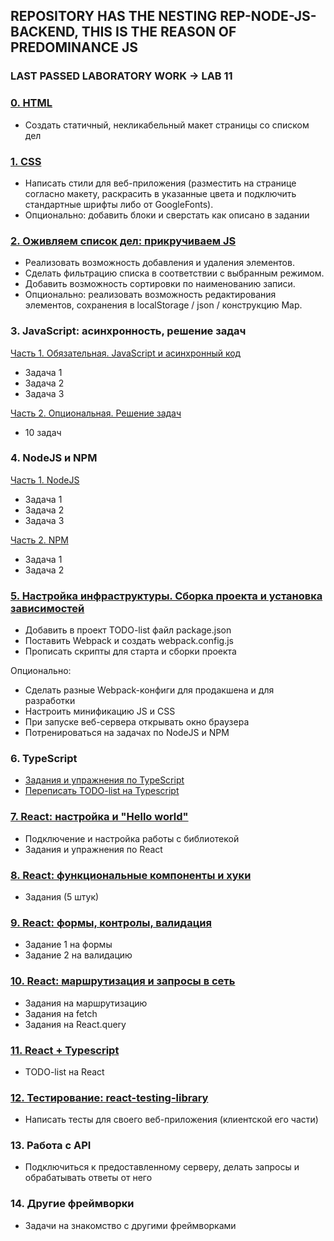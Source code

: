## REPOSITORY HAS THE NESTING REP-NODE-JS-BACKEND, THIS IS THE REASON OF PREDOMINANCE JS

### LAST PASSED LABORATORY WORK -> LAB 11

### [0. HTML](javascript-todo/public)

* Создать статичный, некликабельный макет страницы со списком дел

### [1. CSS](javascript-todo/public/css)

* Написать стили для веб-приложения (разместить на странице согласно макету, раскрасить в указанные цвета и подключить стандартные шрифты либо от GoogleFonts).
* Опционально: добавить блоки и сверстать как описано в задании

### [2. Оживляем список дел: прикручиваем JS](javascript-todo/src)

* Реализовать возможность добавления и удаления элементов.
* Сделать фильтрацию списка в соответствии с выбранным режимом.
* Добавить возможность сортировки по наименованию записи.
* Опционально: реализовать возможность редактирования элементов, сохранения в localStorage / json / конструкцию Map.

### 3. JavaScript: асинхронность, решение задач

[Часть 1. Обязательная. JavaScript и асинхронный код](preparing/supremeJS)

* Задача 1
* Задача 2
* Задача 3

[Часть 2. Опциональная. Решение задач](preparing/simpleJs)

* 10 задач

### 4. NodeJS и NPM

[Часть 1. NodeJS](preparing/nodeJS)

* Задача 1
* Задача 2
* Задача 3

[Часть 2. NPM](preparing/npm)

* Задача 1
* Задача 2

### [5. Настройка инфраструктуры. Сборка проекта и установка зависимостей](javascript-todo)

* Добавить в проект TODO-list файл package.json
* Поставить Webpack и создать webpack.config.js
* Прописать скрипты для старта и сборки проекта

Опционально:

* Сделать разные Webpack-конфиги для продакшена и для разработки
* Настроить минификацию JS и CSS
* При запуске веб-сервера открывать окно браузера
* Потренироваться на задачах по NodeJS и NPM

### 6. TypeScript

* [Задания и упражнения по TypeScript](preparing/typescript)
* [Переписать TODO-list на Typescript](typescript-todo)

### [7. React: настройка и "Hello world"](preparing/react/kind-of-union/src/components/kind-of-hello-react)

* Подключение и настройка работы с библиотекой
* Задания и упражнения по React

### [8. React: функциональные компоненты и хуки](preparing/react/kind-of-union/src/components/kind-of-timers)

* Задания (5 штук)

### [9. React: формы, контролы, валидация](preparing/react/kind-of-union/src/components/kind-of-forms)

* Задание 1 на формы
* Задание 2 на валидацию

### [10. React: маршрутизация и запросы в сеть](preparing/react/kind-of-union/src/components/kind-of-queries)

* Задания на маршрутизацию
* Задания на fetch
* Задания на React.query

### [11. React + Typescript](react-ts-new-todo)

* TODO-list на React

### [12. Тестирование: react-testing-library](react-ts-new-todo/src)

* Написать тесты для своего веб-приложения (клиентской его части)

### 13. Работа с API

*  Подключиться к предоставленному серверу, делать запросы и обрабатывать ответы от него

### 14. Другие фреймворки

* Задачи на знакомство с другими фреймворками
